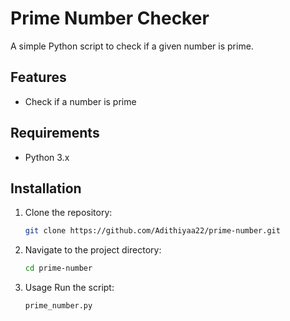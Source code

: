 # Prime Number Checker

A simple Python script to check if a given number is prime.

## Features

- Check if a number is prime

## Requirements

- Python 3.x

## Installation

1. Clone the repository:
   ```bash
   git clone https://github.com/Adithiyaa22/prime-number.git
2. Navigate to the project directory:
   ```bash
   cd prime-number
3. Usage
Run the script:
   ```bash
   prime_number.py
